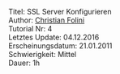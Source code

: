 Titel: SSL Server Konfigurieren  
Author: <a href="mailto:christian.folini@netnea.com">Christian Folini</a>  
Tutorial Nr: 4  
Letztes Update: 04.12.2016  
Erscheinungsdatum: 21.01.2011  
Schwierigkeit: Mittel  
Dauer: 1h
